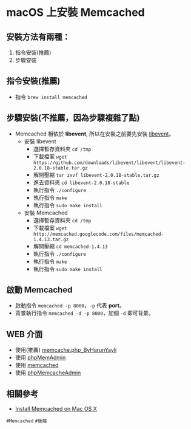 # macOS 上安裝 Memcached

## 安裝方法有兩種：
1. 指令安裝(推薦)
2. 步驟安裝

## 指令安裝(推薦)
* 指令 `brew install memcached`

## 步驟安裝(不推薦，因為步驟複雜了點)
* Memcached 相依於 **libevent**, 所以在安裝之前要先安裝 [libevent](http://libevent.org)。
	* 安裝 libevent
		* 選擇暫存資料夾 `cd /tmp`
		* 下載檔案 `wget https://github.com/downloads/libevent/libevent/libevent-2.0.18-stable.tar.gz`
		* 解開壓縮 `tar zxvf libevent-2.0.18-stable.tar.gz`
		* 進去資料夾 `cd libevent-2.0.18-stable`
		* 執行指令 `./configure`
		* 執行指令 `make`
		* 執行指令 `sudo make install`
	* 安裝 Memcached
		* 選擇暫存資料夾 `cd /tmp`
		* 下載檔案 `wget http://memcached.googlecode.com/files/memcached-1.4.13.tar.gz`
		* 解開壓縮 `cd memcached-1.4.13`
		* 執行指令 `./configure`
		* 執行指令 `make`
		* 執行指令 `sudo make install`

## 啟動 Memcached
* 啟動指令 `memcached -p 8000`，`-p` 代表 **port**。
* 背景執行指令 `memcached -d -p 8000`，加個 `-d` 即可背景。

## WEB 介面
* 使用(推薦) [memcache.php_ByHarunYayli](https://github.com/comdan66/memcache.php_ByHarunYayli)
* 使用 [phpMemAdmin](https://github.com/clickalicious/phpmemadmin)
* 使用 [memcached](https://github.com/memcached/memcached)
* 使用 [phpMemcacheAdmin](https://github.com/hgschmie/phpmemcacheadmin)

## 相關參考
* [Install Memcached on Mac OS X](https://www.hacksparrow.com/install-memcached-on-mac-os-x.html)

`#Memcached` `#後端`
